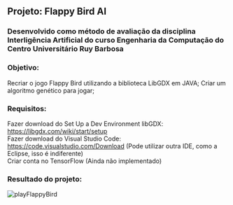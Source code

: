 ## Projeto: Flappy Bird AI
### Desenvolvido como método de avaliação da disciplina Interligência Artificial do curso Engenharia da Computação do Centro Universitário Ruy Barbosa

### Objetivo:
Recriar o jogo Flappy Bird utilizando a biblioteca LibGDX em JAVA;
Criar um algoritmo genético para jogar;

### Requisitos:
Fazer download do Set Up a Dev Environment libGDX: https://libgdx.com/wiki/start/setup <br />
Fazer download do Visual Studio Code: https://code.visualstudio.com/Download  (Pode utilizar outra IDE, como a Eclipse, isso é indiferente) <br />
Criar conta no TensorFlow (Ainda não implementado) <br />

### Resultado do projeto:
![playFlappyBird](https://user-images.githubusercontent.com/29000780/172161777-776047ef-9a5f-4f9c-b885-d79f15887609.gif)

